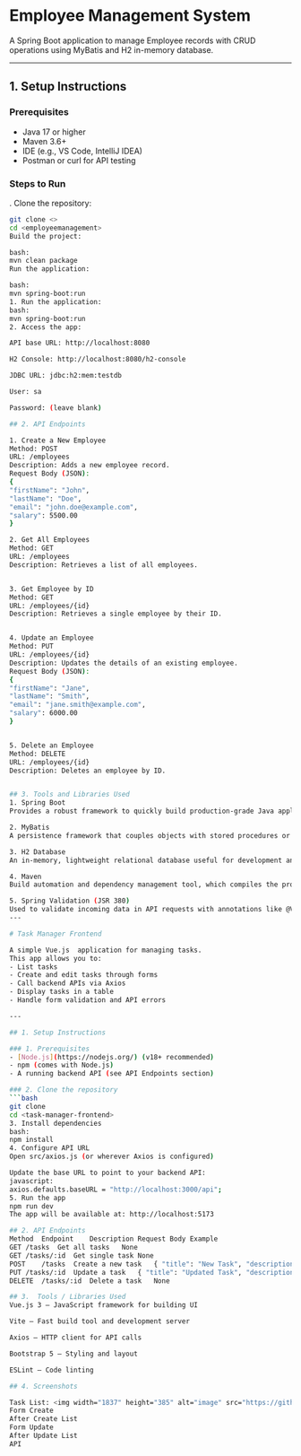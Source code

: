 # Employee Management System

A Spring Boot application to manage Employee records with CRUD operations using MyBatis and H2 in-memory database.

---

## 1. Setup Instructions

### Prerequisites

- Java 17 or higher
- Maven 3.6+
- IDE (e.g., VS Code, IntelliJ IDEA)
- Postman or curl for API testing

### Steps to Run

. Clone the repository:

   ```bash
   git clone <>
   cd <employeemanagement>
Build the project:

bash: 
mvn clean package
Run the application:

bash: 
mvn spring-boot:run
1. Run the application:
bash: 
mvn spring-boot:run
2. Access the app:

API base URL: http://localhost:8080

H2 Console: http://localhost:8080/h2-console

JDBC URL: jdbc:h2:mem:testdb

User: sa

Password: (leave blank)

## 2. API Endpoints

1. Create a New Employee
Method: POST
URL: /employees
Description: Adds a new employee record.
Request Body (JSON):
{
  "firstName": "John",
  "lastName": "Doe",
  "email": "john.doe@example.com",
  "salary": 5500.00
}

2. Get All Employees
Method: GET
URL: /employees
Description: Retrieves a list of all employees.


3. Get Employee by ID
Method: GET
URL: /employees/{id}
Description: Retrieves a single employee by their ID.


4. Update an Employee
Method: PUT
URL: /employees/{id}
Description: Updates the details of an existing employee.
Request Body (JSON):
{
  "firstName": "Jane",
  "lastName": "Smith",
  "email": "jane.smith@example.com",
  "salary": 6000.00
}


5. Delete an Employee
Method: DELETE
URL: /employees/{id}
Description: Deletes an employee by ID.


## 3. Tools and Libraries Used
1. Spring Boot
Provides a robust framework to quickly build production-grade Java applications with minimal configuration.

2. MyBatis
A persistence framework that couples objects with stored procedures or SQL statements using XML or annotations. Used here instead of JPA/Hibernate for SQL mapping.

3. H2 Database
An in-memory, lightweight relational database useful for development and testing without requiring an external DB setup.

4. Maven
Build automation and dependency management tool, which compiles the project, runs tests, and packages the app.

5. Spring Validation (JSR 380)
Used to validate incoming data in API requests with annotations like @Valid and constraints such as @NotNull.
---

# Task Manager Frontend

A simple Vue.js  application for managing tasks.  
This app allows you to:
- List tasks
- Create and edit tasks through forms
- Call backend APIs via Axios
- Display tasks in a table
- Handle form validation and API errors

---

## 1. Setup Instructions

### 1. Prerequisites
- [Node.js](https://nodejs.org/) (v18+ recommended)
- npm (comes with Node.js)
- A running backend API (see API Endpoints section)

### 2. Clone the repository
```bash
git clone 
cd <task-manager-frontend>
3. Install dependencies
bash: 
npm install
4. Configure API URL
Open src/axios.js (or wherever Axios is configured)

Update the base URL to point to your backend API:
javascript:
axios.defaults.baseURL = "http://localhost:3000/api";
5. Run the app
npm run dev
The app will be available at: http://localhost:5173

## 2. API Endpoints
Method	Endpoint	Description	Request Body Example
GET	/tasks	Get all tasks	None
GET	/tasks/:id	Get single task	None
POST	/tasks	Create a new task	{ "title": "New Task", "description": "Task details" }
PUT	/tasks/:id	Update a task	{ "title": "Updated Task", "description": "Updated details" }
DELETE	/tasks/:id	Delete a task	None

## 3.  Tools / Libraries Used
Vue.js 3 — JavaScript framework for building UI

Vite — Fast build tool and development server

Axios — HTTP client for API calls

Bootstrap 5 — Styling and layout

ESLint — Code linting

## 4. Screenshots

 Task List: <img width="1837" height="385" alt="image" src="https://github.com/user-attachments/assets/1cbb8d88-a02d-4f92-bbc0-3cf392df5173" />
Form Create
After Create List
Form Update
After Update List
API









  

